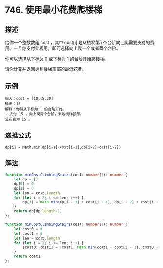 # 746. 使用最小花费爬楼梯

## 描述

给你一个整数数组 cost ，其中 cost[i] 是从楼梯第 i 个台阶向上爬需要支付的费用。一旦你支付此费用，即可选择向上爬一个或者两个台阶。

你可以选择从下标为 0 或下标为 1 的台阶开始爬楼梯。

请你计算并返回达到楼梯顶部的最低花费。

## 示例

```text
输入：cost = [10,15,20]
输出：15
解释：你将从下标为 1 的台阶开始。
- 支付 15 ，向上爬两个台阶，到达楼梯顶部。
总花费为 15 。
```

## 递推公式

```text
dp[i] = Math.min(dp[i-1]+cost[i-1],dp[i-2]+cost[i-2])
```

## 解法

```ts
function minCostClimbingStairs(cost: number[]): number {
    let dp = []
    dp[0] = 0
    dp[1] = 0
    let len = cost.length
    for (let i = 2; i <= len; i++) {
        dp[i] = Math.min(dp[i - 1] + cost[i - 1], dp[i - 2] + cost[i - 2])
    } 
    return dp[dp.length-1]
};
```

```ts
function minCostClimbingStairs(cost: number[]): number {
    let cost0 = 0
    let cost1 = 0
    let len = cost.length
    for (let i = 2; i <= len; i++) {
        [cost0, cost1] = [cost1, Math.min(cost1 + cost[i - 1], cost0 + cost[i - 2])]
    }
    return cost1
};
```
